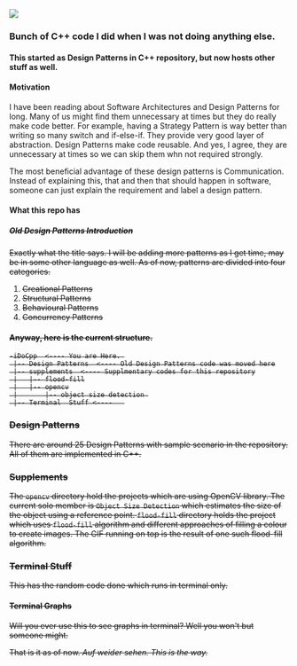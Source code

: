 <img src="supplements/flood-fill/images/bfs_negative.gif"/>

### Bunch of C++ code I did when I was not doing anything else.

#### This started as Design Patterns in C++ repository, but now hosts other stuff as well.

#### Motivation

I have been reading about Software Architectures and Design Patterns for long. Many of us might find them unnecessary at times but they do really make code better. For example, having a Strategy Pattern is way better than writing so many switch and if-else-if. They provide very good layer of abstraction. Design Patterns make code reusable. And yes, I agree, they are unnecessary at times so we can skip them whn not required strongly.

The most beneficial advantage of these design patterns is Communication. Instead of explaining this, that and then that should happen in software, someone can just explain the requirement and label a design pattern.

#### What this repo has

##### <s>Old Design Patterns Introduction <s>

<s>Exactly what the title says. I will be adding more patterns as I get time, may be in some other language as well. As of now, patterns are divided into four categories.

<ol>

<li><s>Creational Patterns</s></li>

<li><s>Structural Patterns</s></li>

<li><s>Behavioural Patterns</s></li>

<li><s>Concurrency Patterns</s></li>

</ol>
</s>

#### Anyway, here is the current structure.
```
-iDoCpp  <---- You are Here. 
 |-- Design Patterns  <---- Old Design Patterns code was moved here
 |-- supplements  <---- Supplmentary codes for this repository
 |   |-- flood-fill
 |   |-- opencv
 |	     |-- object size detection 
 |-- Terminal  Stuff <----   
```

### Design Patterns
There are around 25 Design Patterns with sample scenario in the repository. All of them are implemented in C++.


### Supplements
The `opencv` directory hold the projects which are using OpenCV library. The current solo member is `Object Size Detection` which estimates the size of the object using a reference point.
`flood-fill` directory holds the project which uses `flood-fill` algorithm and different approaches of filling a colour to create images. The GIF running on top is the result of one such flood-fill algorithm.

### Terminal Stuff
This has the random code done which runs in terminal only.
#### Terminal Graphs
Will you ever use this to see graphs in terminal?
Well you won't but someone might.

That is it as of now.
<i>Auf weider sehen. This is the way.</i>